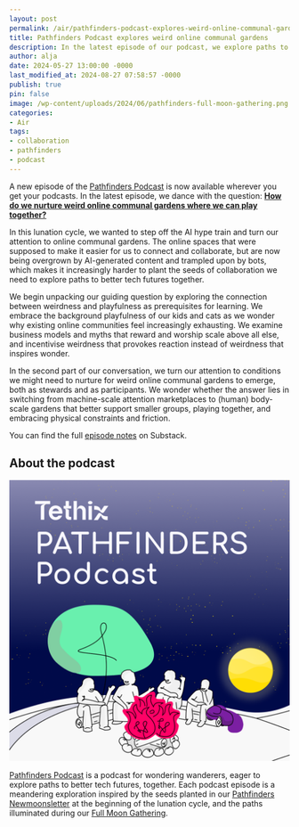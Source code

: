 ```yaml
---
layout: post
permalink: /air/pathfinders-podcast-explores-weird-online-communal-gardens/
title: Pathfinders Podcast explores weird online communal gardens
description: In the latest episode of our podcast, we explore paths to online spaces where we can be weird and playful together so that we can co-create a more diverse and resilient tech future.
author: alja
date: 2024-05-27 13:00:00 -0000
last_modified_at: 2024-08-27 07:58:57 -0000
publish: true
pin: false
image: /wp-content/uploads/2024/06/pathfinders-full-moon-gathering.png
categories:
- Air
tags:
- collaboration
- pathfinders
- podcast
---
```

A new episode of the [Pathfinders Podcast](https://tethix.co/pathfinders/) is now available wherever you get your podcasts. In the latest episode, we dance with the question: [**How do we nurture weird online communal gardens where we can play together?**](https://tethix.substack.com/p/how-do-we-nurture-weird-online-communal)

In this lunation cycle, we wanted to step off the AI hype train and turn our attention to online communal gardens. The online spaces that were supposed to make it easier for us to connect and collaborate, but are now being overgrown by AI-generated content and trampled upon by bots, which makes it increasingly harder to plant the seeds of collaboration we need to explore paths to better tech futures together.

We begin unpacking our guiding question by exploring the connection between weirdness and playfulness as prerequisites for learning. We embrace the background playfulness of our kids and cats as we wonder why existing online communities feel increasingly exhausting. We examine business models and myths that reward and worship scale above all else, and incentivise weirdness that provokes reaction instead of weirdness that inspires wonder.

In the second part of our conversation, we turn our attention to conditions we might need to nurture for weird online communal gardens to emerge, both as stewards and as participants. We wonder whether the answer lies in switching from machine-scale attention marketplaces to (human) body-scale gardens that better support smaller groups, playing together, and embracing physical constraints and friction.

You can find the full [episode notes](https://tethix.substack.com/p/how-do-we-nurture-weird-online-communal) on Substack.

## About the podcast

[![](/wp-content/uploads/2024/04/pathfinders-podcast.png)](https://tethix.co/pathfinders/#podcast)

[Pathfinders Podcast](https://tethix.co/pathfinders/#podcast) is a podcast for wondering wanderers, eager to explore paths to better tech futures, together. Each podcast episode is a meandering exploration inspired by the seeds planted in our [Pathfinders Newmoonsletter](https://tethix.co/pathfinders/#new-moon) at the beginning of the lunation cycle, and the paths illuminated during our [Full Moon Gathering](https://tethix.co/pathfinders/#full-moon).
